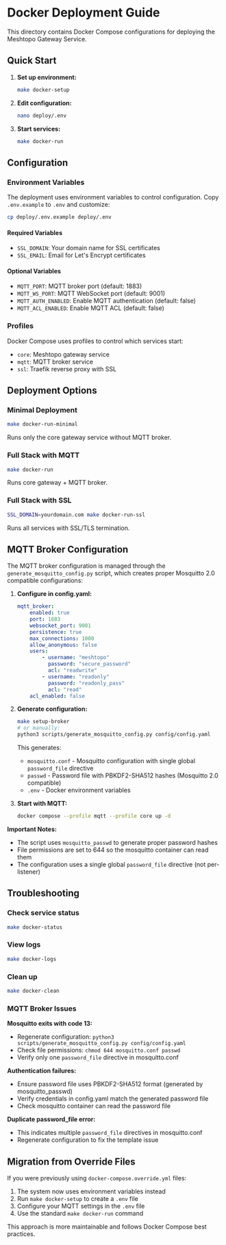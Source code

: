 # Docker Deployment Guide

This directory contains Docker Compose configurations for deploying the Meshtopo Gateway Service.

## Quick Start

1. **Set up environment:**

    ```bash
    make docker-setup
    ```

2. **Edit configuration:**

    ```bash
    nano deploy/.env
    ```

3. **Start services:**

    ```bash
    make docker-run
    ```

## Configuration

### Environment Variables

The deployment uses environment variables to control configuration. Copy `.env.example` to `.env` and customize:

```bash
cp deploy/.env.example deploy/.env
```

#### Required Variables

- `SSL_DOMAIN`: Your domain name for SSL certificates
- `SSL_EMAIL`: Email for Let's Encrypt certificates

#### Optional Variables

- `MQTT_PORT`: MQTT broker port (default: 1883)
- `MQTT_WS_PORT`: MQTT WebSocket port (default: 9001)
- `MQTT_AUTH_ENABLED`: Enable MQTT authentication (default: false)
- `MQTT_ACL_ENABLED`: Enable MQTT ACL (default: false)

### Profiles

Docker Compose uses profiles to control which services start:

- `core`: Meshtopo gateway service
- `mqtt`: MQTT broker service
- `ssl`: Traefik reverse proxy with SSL

## Deployment Options

### Minimal Deployment

```bash
make docker-run-minimal
```

Runs only the core gateway service without MQTT broker.

### Full Stack with MQTT

```bash
make docker-run
```

Runs core gateway + MQTT broker.

### Full Stack with SSL

```bash
SSL_DOMAIN=yourdomain.com make docker-run-ssl
```

Runs all services with SSL/TLS termination.

## MQTT Broker Configuration

The MQTT broker configuration is managed through the `generate_mosquitto_config.py` script, which creates proper Mosquitto 2.0 compatible configurations:

1. **Configure in config.yaml:**

    ```yaml
    mqtt_broker:
        enabled: true
        port: 1883
        websocket_port: 9001
        persistence: true
        max_connections: 1000
        allow_anonymous: false
        users:
            - username: "meshtopo"
              password: "secure_password"
              acl: "readwrite"
            - username: "readonly"
              password: "readonly_pass"
              acl: "read"
        acl_enabled: false
    ```

2. **Generate configuration:**

    ```bash
    make setup-broker
    # or manually:
    python3 scripts/generate_mosquitto_config.py config/config.yaml
    ```

    This generates:

    - `mosquitto.conf` - Mosquitto configuration with single global `password_file` directive
    - `passwd` - Password file with PBKDF2-SHA512 hashes (Mosquitto 2.0 compatible)
    - `.env` - Docker environment variables

3. **Start with MQTT:**

    ```bash
    docker compose --profile mqtt --profile core up -d
    ```

**Important Notes:**

- The script uses `mosquitto_passwd` to generate proper password hashes
- File permissions are set to 644 so the mosquitto container can read them
- The configuration uses a single global `password_file` directive (not per-listener)

## Troubleshooting

### Check service status

```bash
make docker-status
```

### View logs

```bash
make docker-logs
```

### Clean up

```bash
make docker-clean
```

### MQTT Broker Issues

**Mosquitto exits with code 13:**

- Regenerate configuration: `python3 scripts/generate_mosquitto_config.py config/config.yaml`
- Check file permissions: `chmod 644 mosquitto.conf passwd`
- Verify only one `password_file` directive in mosquitto.conf

**Authentication failures:**

- Ensure password file uses PBKDF2-SHA512 format (generated by mosquitto_passwd)
- Verify credentials in config.yaml match the generated password file
- Check mosquitto container can read the password file

**Duplicate password_file error:**

- This indicates multiple `password_file` directives in mosquitto.conf
- Regenerate configuration to fix the template issue

## Migration from Override Files

If you were previously using `docker-compose.override.yml` files:

1. The system now uses environment variables instead
2. Run `make docker-setup` to create a `.env` file
3. Configure your MQTT settings in the `.env` file
4. Use the standard `make docker-run` command

This approach is more maintainable and follows Docker Compose best practices.
